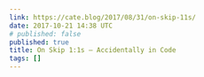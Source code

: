```yaml
---
link: https://cate.blog/2017/08/31/on-skip-11s/
date: 2017-10-21 14:38 UTC
# published: false
published: true
title: On Skip 1:1s – Accidentally in Code
tags: []
---
```



